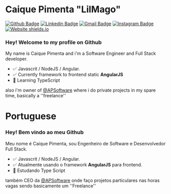 # Caique Pimenta "LilMago" 

[![Github Badge](https://img.shields.io/badge/-Github-000?style=flat-square&logo=Github&logoColor=white&link=https://github.com/camasanpi/camasanpi)](https://github.com/camasanpi/camasanpi)
[![Linkedin Badge](https://img.shields.io/badge/-LinkedIn-blue?style=flat-square&logo=Linkedin&logoColor=white&link=https://www.linkedin.com/in/caique-pimenta-350117117/)](https://www.linkedin.com/in/caique-pimenta-350117117/)
[![Gmail Badge](https://img.shields.io/badge/-Gmail-c14438?style=flat-square&logo=Gmail&logoColor=white&link=mailto:camasanpi@gmail.com)](mailto:camasanpi@gmail.com)
[![Instagram Badge](https://img.shields.io/badge/-Instagram-C13584?style=flat-square&labelColor=C13584&logo=instagram&logoColor=white&link=https://www.instagram.com/pimentacaique/)](https://www.instagram.com/pimentacaique/)
[![Website shields.io](https://img.shields.io/website-up-down-green-red/http/shields.io.svg)](https://apsoftwaresistemai.wixsite.com/apsoftware)

### Hey! Welcome to my profile on Github

My name is Caique Pimenta and i'm a Software Engineer and Full Stack developer.

- :white_check_mark: Javascrit / NodeJS / Angular.
- :white_check_mark: Currently framework to frontend static **AngularJS**
- :green_book: Learning TypeScript

also i'm owner of [@APSoftware](https://github.com/AP-Software-Sistemas-de-Informacao) where i do private projects in my spare time, basically a ''freelance''

# Portuguese
### Hey! Bem vindo ao meu Github

Meu nome é Caique Pimenta, sou Engenheiro de Software e Desenvolvedor Full Stack.

- :white_check_mark: Javascrit / NodeJS / Angular.
- :white_check_mark: Atualmente usando o framework **AngularJS** para frontend.
- :green_book: Estudando Type Script

também CEO da [@APSoftware](https://github.com/AP-Software-Sistemas-de-Informacao) onde faço projetos particulares nas horas vagas sendo basicamente um ''Freelance''

